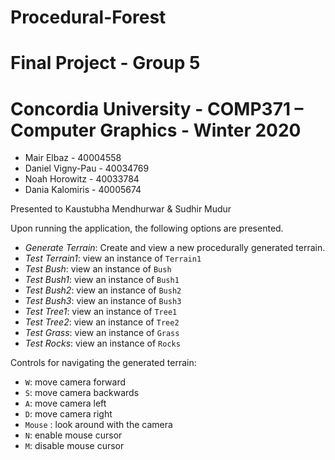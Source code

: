 # Procedural-Forest
# Final Project - Group 5
# Concordia University - COMP371 – Computer Graphics - Winter 2020
  
- Mair Elbaz - 40004558
- Daniel Vigny-Pau - 40034769
- Noah Horowitz - 40033784
- Dania Kalomiris - 40005674

Presented to Kaustubha Mendhurwar & Sudhir Mudur


Upon running the application, the following options are presented.
- *Generate Terrain*: Create and view a new procedurally generated terrain.
- *Test Terrain1*: view an instance of `Terrain1`
- *Test Bush*: view an instance of `Bush`
- *Test Bush1*: view an instance of `Bush1`
- *Test Bush2*: view an instance of `Bush2`
- *Test Bush3*: view an instance of `Bush3`
- *Test Tree1*: view an instance of `Tree1`
- *Test Tree2*: view an instance of `Tree2`
- *Test Grass*: view an instance of `Grass`
- *Test Rocks*: view an instance of `Rocks`

Controls for navigating the generated terrain:
- `W`: move camera forward
- `S`: move camera backwards
- `A`: move camera left
- `D`: move camera right
- `Mouse` : look around with the camera
- `N`: enable mouse cursor
- `M`: disable mouse cursor
